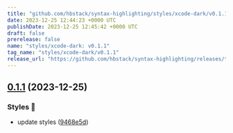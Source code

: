 ```yaml
---
title: "github.com/hbstack/syntax-highlighting/styles/xcode-dark/v0.1.1"
date: 2023-12-25 12:44:23 +0000 UTC
publishDate: 2023-12-25 12:45:42 +0000 UTC
draft: false
prerelease: false
name: "styles/xcode-dark: v0.1.1"
tag_name: "styles/xcode-dark/v0.1.1"
release_url: "https://github.com/hbstack/syntax-highlighting/releases/tag/styles/xcode-dark/v0.1.1"
---
```


## [0.1.1](https://github.com/hbstack/syntax-highlighting/compare/styles/xcode-dark/v0.1.0...styles/xcode-dark/v0.1.1) (2023-12-25)


### Styles 🎨

* update styles ([9468e5d](https://github.com/hbstack/syntax-highlighting/commit/9468e5d054f6c1775a1966bcf308506cebd2f804))
